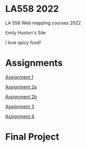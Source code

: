 # LA558 2022
LA 558 Web mapping courses 2022

Emily Huston's Site

I love spicy food!

# Assignments 
[Assignment 1](https://erhuston.github.io/LA558_2022/web/assignment1.html "Assignment 1")

[Assignment 2a](https://erhuston.github.io/LA558_2022/web/assignment2a.html "Assignment 2a")

[Assignment 2b](https://erhuston.github.io/LA558_2022/web/assignment2b.html "Assignment 2b")

[Assignment 3](https://erhuston.github.io/LA558_2022/web/assignment_3.html "Assignment 3")

[Assignment 4](https://erhuston.github.io/LA558_2022/web/assignment_4.html "Assignment 4")

# Final Project

